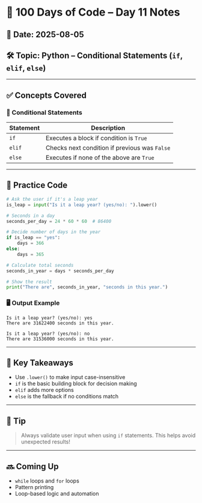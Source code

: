 # 🧠 100 Days of Code – Day 11 Notes

## 📅 Date: 2025-08-05
## 🛠️ Topic: Python – Conditional Statements (`if`, `elif`, `else`)

---

## ✅ Concepts Covered

### 🔁 Conditional Statements

| Statement | Description                              |
|-----------|------------------------------------------|
| `if`      | Executes a block if condition is `True`  |
| `elif`    | Checks next condition if previous was `False` |
| `else`    | Executes if none of the above are `True` |

---

## 🧪 Practice Code

```python
# Ask the user if it's a leap year
is_leap = input("Is it a leap year? (yes/no): ").lower()

# Seconds in a day
seconds_per_day = 24 * 60 * 60  # 86400

# Decide number of days in the year
if is_leap == "yes":
    days = 366
else:
    days = 365

# Calculate total seconds
seconds_in_year = days * seconds_per_day

# Show the result
print("There are", seconds_in_year, "seconds in this year.")
```

### 🖥️ Output Example

```
Is it a leap year? (yes/no): yes
There are 31622400 seconds in this year.
```

```
Is it a leap year? (yes/no): no
There are 31536000 seconds in this year.
```

---

## 🧠 Key Takeaways

- Use `.lower()` to make input case-insensitive
- `if` is the basic building block for decision making
- `elif` adds more options
- `else` is the fallback if no conditions match

---

## 📌 Tip

> Always validate user input when using `if` statements. This helps avoid unexpected results!

---

## 🔜 Coming Up

- `while` loops and `for` loops
- Pattern printing
- Loop-based logic and automation